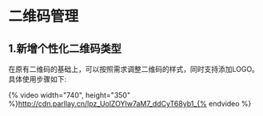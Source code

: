 # 二维码管理
## 1.新增个性化二维码类型
在原有二维码的基础上，可以按照需求调整二维码的样式，同时支持添加LOGO。具体使用步骤如下:

{% video width="740", height="350" %}http://cdn.parllay.cn/lpz_UolZOYIw7aM7_ddCyT68yb1_{% endvideo %}

